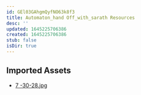 ```yaml
---
id: GEl03GAhgmQyfNO63k8f3
title: Automaton_hand Off_with_sarath Resources
desc: ''
updated: 1645225706386
created: 1645225706386
stub: false
isDir: true
---
```

## Imported Assets
- [7 -30-28.jpg](/assets/7--30-28.jpg)
